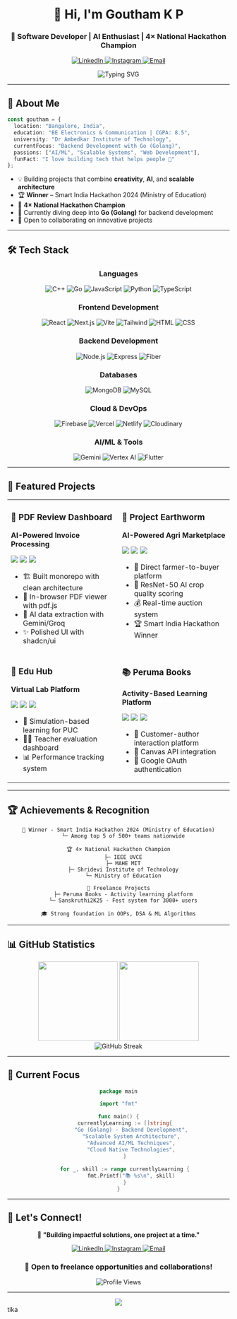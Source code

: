 <div align="center">
  
# 👋 Hi, I'm Goutham K P

### 🚀 Software Developer | AI Enthusiast | 4× National Hackathon Champion

<p align="center">
  <a href="https://www.linkedin.com/in/goutham-k-p-10780a323/">
    <img src="https://img.shields.io/badge/LinkedIn-0077B5?style=for-the-badge&logo=linkedin&logoColor=white" alt="LinkedIn"/>
  </a>
  <a href="https://www.instagram.com/kp_goutham16/">
    <img src="https://img.shields.io/badge/Instagram-E4405F?style=for-the-badge&logo=instagram&logoColor=white" alt="Instagram"/>
  </a>
  <a href="mailto:kpgoutham16@gmail.com">
    <img src="https://img.shields.io/badge/Email-D14836?style=for-the-badge&logo=gmail&logoColor=white" alt="Email"/>
  </a>
</p>

<img src="https://readme-typing-svg.herokuapp.com?font=Fira+Code&weight=600&size=28&pause=1000&color=3B82F6&center=true&vCenter=true&width=600&lines=Full+Stack+Developer;AI+%26+ML+Enthusiast;Smart+India+Hackathon+Winner;Building+Impactful+Solutions" alt="Typing SVG" />

</div>

---

## 🎯 About Me

```typescript
const goutham = {
  location: "Bangalore, India",
  education: "BE Electronics & Communication | CGPA: 8.5",
  university: "Dr Ambedkar Institute of Technology",
  currentFocus: "Backend Development with Go (Golang)",
  passions: ["AI/ML", "Scalable Systems", "Web Development"],
  funFact: "I love building tech that helps people 💙"
};
```

- 💡 Building projects that combine **creativity**, **AI**, and **scalable architecture**
- 🏆 **Winner** – Smart India Hackathon 2024 (Ministry of Education)
- 🥇 **4× National Hackathon Champion**
- 🌱 Currently diving deep into **Go (Golang)** for backend development
- 🤝 Open to collaborating on innovative projects

---

## 🛠️ Tech Stack

<div align="center">

### Languages
<p>
  <img src="https://img.shields.io/badge/C++-00599C?style=for-the-badge&logo=cplusplus&logoColor=white" alt="C++"/>
  <img src="https://img.shields.io/badge/Go-00ADD8?style=for-the-badge&logo=go&logoColor=white" alt="Go"/>
  <img src="https://img.shields.io/badge/JavaScript-F7DF1E?style=for-the-badge&logo=javascript&logoColor=black" alt="JavaScript"/>
  <img src="https://img.shields.io/badge/Python-3776AB?style=for-the-badge&logo=python&logoColor=white" alt="Python"/>
  <img src="https://img.shields.io/badge/TypeScript-3178C6?style=for-the-badge&logo=typescript&logoColor=white" alt="TypeScript"/>
</p>

### Frontend Development
<p>
  <img src="https://img.shields.io/badge/React-61DAFB?style=for-the-badge&logo=react&logoColor=black" alt="React"/>
  <img src="https://img.shields.io/badge/Next.js-000000?style=for-the-badge&logo=nextdotjs&logoColor=white" alt="Next.js"/>
  <img src="https://img.shields.io/badge/Vite-646CFF?style=for-the-badge&logo=vite&logoColor=white" alt="Vite"/>
  <img src="https://img.shields.io/badge/Tailwind_CSS-38B2AC?style=for-the-badge&logo=tailwind-css&logoColor=white" alt="Tailwind"/>
  <img src="https://img.shields.io/badge/HTML5-E34F26?style=for-the-badge&logo=html5&logoColor=white" alt="HTML"/>
  <img src="https://img.shields.io/badge/CSS3-1572B6?style=for-the-badge&logo=css3&logoColor=white" alt="CSS"/>
</p>

### Backend Development
<p>
  <img src="https://img.shields.io/badge/Node.js-339933?style=for-the-badge&logo=nodedotjs&logoColor=white" alt="Node.js"/>
  <img src="https://img.shields.io/badge/Express-000000?style=for-the-badge&logo=express&logoColor=white" alt="Express"/>
  <img src="https://img.shields.io/badge/Fiber-00ADD8?style=for-the-badge&logo=go&logoColor=white" alt="Fiber"/>
</p>

### Databases
<p>
  <img src="https://img.shields.io/badge/MongoDB-47A248?style=for-the-badge&logo=mongodb&logoColor=white" alt="MongoDB"/>
  <img src="https://img.shields.io/badge/MySQL-4479A1?style=for-the-badge&logo=mysql&logoColor=white" alt="MySQL"/>
</p>

### Cloud & DevOps
<p>
  <img src="https://img.shields.io/badge/Firebase-FFCA28?style=for-the-badge&logo=firebase&logoColor=black" alt="Firebase"/>
  <img src="https://img.shields.io/badge/Vercel-000000?style=for-the-badge&logo=vercel&logoColor=white" alt="Vercel"/>
  <img src="https://img.shields.io/badge/Netlify-00C7B7?style=for-the-badge&logo=netlify&logoColor=white" alt="Netlify"/>
  <img src="https://img.shields.io/badge/Cloudinary-3448C5?style=for-the-badge&logo=cloudinary&logoColor=white" alt="Cloudinary"/>
</p>

### AI/ML & Tools
<p>
  <img src="https://img.shields.io/badge/Google_Gemini-8E75B2?style=for-the-badge&logo=google&logoColor=white" alt="Gemini"/>
  <img src="https://img.shields.io/badge/Vertex_AI-4285F4?style=for-the-badge&logo=google-cloud&logoColor=white" alt="Vertex AI"/>
  <img src="https://img.shields.io/badge/Flutter-02569B?style=for-the-badge&logo=flutter&logoColor=white" alt="Flutter"/>
</p>

</div>

---

## 🚀 Featured Projects

<div align="center">

<table>
<tr>
<td width="50%" valign="top">

### 🧾 PDF Review Dashboard
**AI-Powered Invoice Processing**

<img src="https://img.shields.io/badge/Next.js-000000?style=flat-square&logo=nextdotjs&logoColor=white"/> <img src="https://img.shields.io/badge/TypeScript-3178C6?style=flat-square&logo=typescript&logoColor=white"/> <img src="https://img.shields.io/badge/MongoDB-47A248?style=flat-square&logo=mongodb&logoColor=white"/>

- 🏗️ Built monorepo with clean architecture
- 📄 In-browser PDF viewer with pdf.js
- 🤖 AI data extraction with Gemini/Groq
- ✨ Polished UI with shadcn/ui

</td>
<td width="50%" valign="top">

### 🌾 Project Earthworm
**AI-Powered Agri Marketplace**

<img src="https://img.shields.io/badge/Flutter-02569B?style=flat-square&logo=flutter&logoColor=white"/> <img src="https://img.shields.io/badge/Firebase-FFCA28?style=flat-square&logo=firebase&logoColor=black"/> <img src="https://img.shields.io/badge/Vertex_AI-4285F4?style=flat-square&logo=google-cloud&logoColor=white"/>

- 🚜 Direct farmer-to-buyer platform
- 🤖 ResNet-50 AI crop quality scoring
- 💰 Real-time auction system
- 🏆 Smart India Hackathon Winner

</td>
</tr>
<tr>
<td width="50%" valign="top">

### 🧪 Edu Hub
**Virtual Lab Platform**

<img src="https://img.shields.io/badge/Vite-646CFF?style=flat-square&logo=vite&logoColor=white"/> <img src="https://img.shields.io/badge/Firebase-FFCA28?style=flat-square&logo=firebase&logoColor=black"/> <img src="https://img.shields.io/badge/React-61DAFB?style=flat-square&logo=react&logoColor=black"/>

- 🔬 Simulation-based learning for PUC
- 👨‍🏫 Teacher evaluation dashboard
- 📊 Performance tracking system

</td>
<td width="50%" valign="top">

### 📚 Peruma Books
**Activity-Based Learning Platform**

<img src="https://img.shields.io/badge/React-61DAFB?style=flat-square&logo=react&logoColor=black"/> <img src="https://img.shields.io/badge/Firebase-FFCA28?style=flat-square&logo=firebase&logoColor=black"/> <img src="https://img.shields.io/badge/OAuth-EB5424?style=flat-square&logo=auth0&logoColor=white"/>

- 📖 Customer-author interaction platform
- 🎨 Canvas API integration
- 🔐 Google OAuth authentication

</td>
</tr>
</table>

</div>

---

## 🏆 Achievements & Recognition

<div align="center">

```
🥇 Winner - Smart India Hackathon 2024 (Ministry of Education)
   └─ Among top 5 of 500+ teams nationwide

🏆 4× National Hackathon Champion
   ├─ IEEE UVCE
   ├─ MAHE MIT
   ├─ Shridevi Institute of Technology
   └─ Ministry of Education

💼 Freelance Projects
   ├─ Peruma Books - Activity learning platform
   └─ Sanskruthi2K25 - Fest system for 3000+ users

🎓 Strong foundation in OOPs, DSA & ML Algorithms
```

</div>

---

## 📊 GitHub Statistics

<div align="center">
  <img height="180em" src="https://github-readme-stats.vercel.app/api?username=GouthamKP3002&show_icons=true&theme=tokyonight&include_all_commits=true&count_private=true"/>
  <img height="180em" src="https://github-readme-stats.vercel.app/api/top-langs/?username=GouthamKP3002&layout=compact&langs_count=8&theme=tokyonight"/>
</div>

<div align="center">
  <img src="https://github-readme-streak-stats.herokuapp.com/?user=GouthamKP3002&theme=tokyonight" alt="GitHub Streak"/>
</div>

---

## 🌱 Current Focus

<div align="center">

```go
package main

import "fmt"

func main() {
    currentlyLearning := []string{
        "Go (Golang) - Backend Development",
        "Scalable System Architecture",
        "Advanced AI/ML Techniques",
        "Cloud Native Technologies",
    }
    
    for _, skill := range currentlyLearning {
        fmt.Printf("📚 %s\n", skill)
    }
}
```

</div>

---

## 🤝 Let's Connect!

<div align="center">

💬 **"Building impactful solutions, one project at a time."**

<p>
  <a href="https://www.linkedin.com/in/goutham-k-p-10780a323/">
    <img src="https://img.shields.io/badge/Connect_on_LinkedIn-0077B5?style=for-the-badge&logo=linkedin&logoColor=white" alt="LinkedIn"/>
  </a>
  <a href="https://www.instagram.com/kp_goutham16/">
    <img src="https://img.shields.io/badge/Follow_on_Instagram-E4405F?style=for-the-badge&logo=instagram&logoColor=white" alt="Instagram"/>
  </a>
  <a href="mailto:kpgoutham16@gmail.com">
    <img src="https://img.shields.io/badge/Email_Me-D14836?style=for-the-badge&logo=gmail&logoColor=white" alt="Email"/>
  </a>
</p>

### 🌟 Open to freelance opportunities and collaborations!

<img src="https://komarev.com/ghpvc/?username=GouthamKP&label=Profile%20Views&color=0e75b6&style=for-the-badge" alt="Profile Views" />

</div>

---

<div align="center">
  <img src="https://capsule-render.vercel.app/api?type=waving&color=gradient&height=100&section=footer"/>
</div>tika
